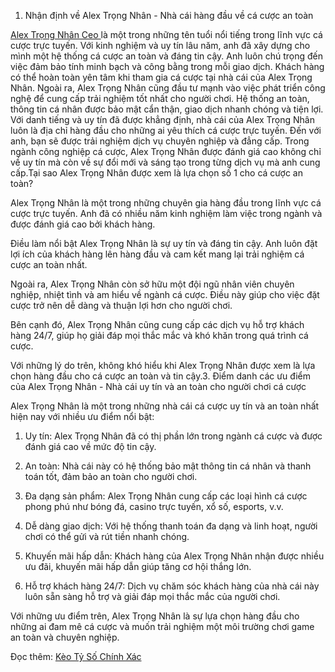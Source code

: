 1. Nhận định về Alex Trọng Nhân - Nhà cái hàng đầu về cá cược an toàn

<a href="https://sanclub.club/alex-trong-nhan/">Alex Trọng Nhân Ceo </a> là một trong những tên tuổi nổi tiếng trong lĩnh vực cá cược trực tuyến. Với kinh nghiệm và uy tín lâu năm, anh đã xây dựng cho mình một hệ thống cá cược an toàn và đáng tin cậy.
Anh luôn chú trọng đến việc đảm bảo tính minh bạch và công bằng trong mỗi giao dịch. Khách hàng có thể hoàn toàn yên tâm khi tham gia cá cược tại nhà cái của Alex Trọng Nhân.
Ngoài ra, Alex Trọng Nhân cũng đầu tư mạnh vào việc phát triển công nghệ để cung cấp trải nghiệm tốt nhất cho người chơi. Hệ thống an toàn, thông tin cá nhân được bảo mật cẩn thận, giao dịch nhanh chóng và tiện lợi.
Với danh tiếng và uy tín đã được khẳng định, nhà cái của Alex Trọng Nhân luôn là địa chỉ hàng đầu cho những ai yêu thích cá cược trực tuyến. Đến với anh, bạn sẽ được trải nghiệm dịch vụ chuyên nghiệp và đẳng cấp.
Trong ngành công nghiệp cá cược, Alex Trọng Nhân được đánh giá cao không chỉ về uy tín mà còn về sự đổi mới và sáng tạo trong từng dịch vụ mà anh cung cấp.Tại sao Alex Trọng Nhân được xem là lựa chọn số 1 cho cá cược an toàn?

Alex Trọng Nhân là một trong những chuyên gia hàng đầu trong lĩnh vực cá cược trực tuyến. Anh đã có nhiều năm kinh nghiệm làm việc trong ngành và được đánh giá cao bởi khách hàng.

Điều làm nổi bật Alex Trọng Nhân là sự uy tín và đáng tin cậy. Anh luôn đặt lợi ích của khách hàng lên hàng đầu và cam kết mang lại trải nghiệm cá cược an toàn nhất.

Ngoài ra, Alex Trọng Nhân còn sở hữu một đội ngũ nhân viên chuyên nghiệp, nhiệt tình và am hiểu về ngành cá cược. Điều này giúp cho việc đặt cược trở nên dễ dàng và thuận lợi hơn cho người chơi.

Bên cạnh đó, Alex Trọng Nhân cũng cung cấp các dịch vụ hỗ trợ khách hàng 24/7, giúp họ giải đáp mọi thắc mắc và khó khăn trong quá trình cá cược.

Với những lý do trên, không khó hiểu khi Alex Trọng Nhân được xem là lựa chọn hàng đầu cho cá cược an toàn và tin cậy.3. Điểm danh các ưu điểm của Alex Trọng Nhân - Nhà cái uy tín và an toàn cho người chơi cá cược

Alex Trọng Nhân là một trong những nhà cái cá cược uy tín và an toàn nhất hiện nay với nhiều ưu điểm nổi bật:

1. Uy tín: Alex Trọng Nhân đã có thị phần lớn trong ngành cá cược và được đánh giá cao về mức độ tin cậy.

2. An toàn: Nhà cái này có hệ thống bảo mật thông tin cá nhân và thanh toán tốt, đảm bảo an toàn cho người chơi.

3. Đa dạng sản phẩm: Alex Trọng Nhân cung cấp các loại hình cá cược phong phú như bóng đá, casino trực tuyến, xổ số, esports, v.v.

4. Dễ dàng giao dịch: Với hệ thống thanh toán đa dạng và linh hoạt, người chơi có thể gửi và rút tiền nhanh chóng.

5. Khuyến mãi hấp dẫn: Khách hàng của Alex Trọng Nhân nhận được nhiều ưu đãi, khuyến mãi hấp dẫn giúp tăng cơ hội thắng lớn.

6. Hỗ trợ khách hàng 24/7: Dịch vụ chăm sóc khách hàng của nhà cái này luôn sẵn sàng hỗ trợ và giải đáp mọi thắc mắc của người chơi.

Với những ưu điểm trên, Alex Trọng Nhân là sự lựa chọn hàng đầu cho những ai đam mê cá cược và muốn trải nghiệm một môi trường chơi game an toàn và chuyên nghiệp.

Đọc thêm: <a href=" https://sanclub.club/keo-ty-so-chinh-xac/"> Kèo Tỷ Số Chính Xác</a>

